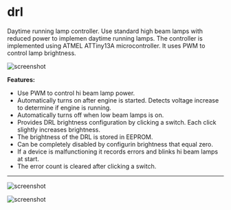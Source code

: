 drl
===

Daytime running lamp controller. Use standard high beam lamps with reduced power to implemen daytime running lamps.
The controller is implemented using ATMEL ATTiny13A microcontroller.
It uses PWM to control lamp brightness. 


![screenshot](https://raw.github.com/sheinz/drl/master/doc/drl_4.jpg)

**Features:**
- Use PWM to control hi beam lamp power.
- Automatically turns on after engine is started. Detects voltage increase to determine if engine is running.
- Automatically turns off when low beam lamps is on.
- Provides DRL brightness configuration by clicking a switch. Each click slightly increases brightness.
- The brightness of the DRL is stored in EEPROM. 
- Can be completely disabled by configurin brightness that equal zero.
- If a device is malfunctioning it records errors and blinks hi beam lamps at start. 
- The error count is cleared after clicking a switch.


--------------
![screenshot](https://raw.github.com/sheinz/drl/master/doc/drl_1.jpg)

![screenshot](https://raw.github.com/sheinz/drl/master/doc/drl_3.jpg)
